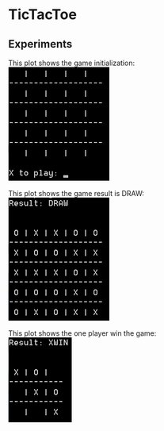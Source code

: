 # TicTacToe 

## Experiments


This plot shows the game initialization:<br>
![avatar](/images/1.png)

This plot shows the game result is DRAW:<br>
![avatar](/images/DRAW.png)

This plot shows the one player win the game:<br> 
![avatar](/images/WIN.png)